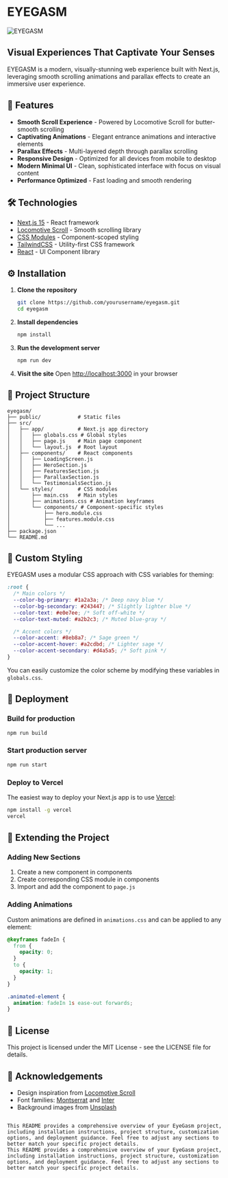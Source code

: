 # EYEGASM

![EYEGASM](https://media.tenor.com/UIOAoI_h-XsAAAAM/sleep-tom-and-jerry.gif)

## Visual Experiences That Captivate Your Senses

EYEGASM is a modern, visually-stunning web experience built with Next.js, leveraging smooth scrolling animations and parallax effects to create an immersive user experience.

## 🚀 Features

- **Smooth Scroll Experience** - Powered by Locomotive Scroll for butter-smooth scrolling
- **Captivating Animations** - Elegant entrance animations and interactive elements
- **Parallax Effects** - Multi-layered depth through parallax scrolling
- **Responsive Design** - Optimized for all devices from mobile to desktop
- **Modern Minimal UI** - Clean, sophisticated interface with focus on visual content
- **Performance Optimized** - Fast loading and smooth rendering

## 🛠️ Technologies

- [Next.js 15](https://nextjs.org/) - React framework
- [Locomotive Scroll](https://locomotivemtl.github.io/locomotive-scroll/) - Smooth scrolling library
- [CSS Modules](https://github.com/css-modules/css-modules) - Component-scoped styling
- [TailwindCSS](https://tailwindcss.com/) - Utility-first CSS framework
- [React](https://reactjs.org/) - UI Component library

## ⚙️ Installation

1. **Clone the repository**
   ```bash
   git clone https://github.com/yourusername/eyegasm.git
   cd eyegasm
   ```


2. **Install dependencies**

   ```bash
   npm install
   ```

3. **Run the development server**

   ```bash
   npm run dev
   ```

4. **Visit the site**
   Open [http://localhost:3000](http://localhost:3000) in your browser

## 📁 Project Structure

```
eyegasm/
├── public/            # Static files
├── src/
│   ├── app/           # Next.js app directory
│   │   ├── globals.css # Global styles
│   │   ├── page.js    # Main page component
│   │   └── layout.js  # Root layout
│   ├── components/    # React components
│   │   ├── LoadingScreen.js
│   │   ├── HeroSection.js
│   │   ├── FeaturesSection.js
│   │   ├── ParallaxSection.js
│   │   └── TestimonialsSection.js
│   └── styles/        # CSS modules
│       ├── main.css   # Main styles
│       ├── animations.css # Animation keyframes
│       └── components/ # Component-specific styles
│           ├── hero.module.css
│           ├── features.module.css
│           └── ...
├── package.json
└── README.md
```

## 🎨 Custom Styling

EYEGASM uses a modular CSS approach with CSS variables for theming:

```css
:root {
  /* Main colors */
  --color-bg-primary: #1a2a3a; /* Deep navy blue */
  --color-bg-secondary: #243447; /* Slightly lighter blue */
  --color-text: #e0e7ee; /* Soft off-white */
  --color-text-muted: #a2b2c3; /* Muted blue-gray */

  /* Accent colors */
  --color-accent: #8eb8a7; /* Sage green */
  --color-accent-hover: #a2cdbd; /* Lighter sage */
  --color-accent-secondary: #d4a5a5; /* Soft pink */
}
```

You can easily customize the color scheme by modifying these variables in `globals.css`.

## 🚢 Deployment

### Build for production

```bash
npm run build
```

### Start production server

```bash
npm run start
```

### Deploy to Vercel

The easiest way to deploy your Next.js app is to use [Vercel](https://vercel.com/):

```bash
npm install -g vercel
vercel
```

## 🧩 Extending the Project

### Adding New Sections

1. Create a new component in components
2. Create corresponding CSS module in components
3. Import and add the component to `page.js`

### Adding Animations

Custom animations are defined in `animations.css` and can be applied to any element:

```css
@keyframes fadeIn {
  from {
    opacity: 0;
  }
  to {
    opacity: 1;
  }
}

.animated-element {
  animation: fadeIn 1s ease-out forwards;
}
```

## 📄 License

This project is licensed under the MIT License - see the LICENSE file for details.

## 👏 Acknowledgements

- Design inspiration from [Locomotive Scroll](https://locomotivemtl.github.io/locomotive-scroll/)
- Font families: [Montserrat](https://fonts.google.com/specimen/Montserrat) and [Inter](https://fonts.google.com/specimen/Inter)
- Background images from [Unsplash](https://unsplash.com/)

```

This README provides a comprehensive overview of your EyeGasm project, including installation instructions, project structure, customization options, and deployment guidance. Feel free to adjust any sections to better match your specific project details.
This README provides a comprehensive overview of your EyeGasm project, including installation instructions, project structure, customization options, and deployment guidance. Feel free to adjust any sections to better match your specific project details.
```
